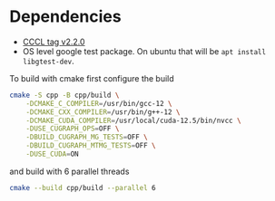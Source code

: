 # Dependencies
* [CCCL tag v2.2.0](https://github.com/NVIDIA/cccl/tree/v2.2.0)
* OS level google test package. On ubuntu that will be `apt install libgtest-dev`.


To build with cmake first configure the build

```zsh
cmake -S cpp -B cpp/build \
    -DCMAKE_C_COMPILER=/usr/bin/gcc-12 \
    -DCMAKE_CXX_COMPILER=/usr/bin/g++-12 \
    -DCMAKE_CUDA_COMPILER=/usr/local/cuda-12.5/bin/nvcc \
    -DUSE_CUGRAPH_OPS=OFF \
    -DBUILD_CUGRAPH_MG_TESTS=OFF \
    -DBUILD_CUGRAPH_MTMG_TESTS=OFF \
    -DUSE_CUDA=ON
```

and build with 6 parallel threads
```zsh
cmake --build cpp/build --parallel 6
```
